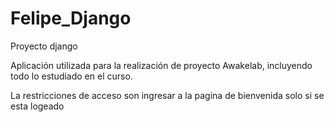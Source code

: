 # Felipe_Django
Proyecto django

Aplicación utilizada para la realización de proyecto Awakelab, incluyendo todo lo estudiado en el curso.

La restricciones de acceso son ingresar a la pagina de bienvenida solo si se esta logeado
